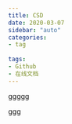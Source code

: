 ```yaml
---
title: CSD
date: 2020-03-07
sidebar: "auto"
categories:
- tag
  
tags:
- Github
- 在线文档
---
```


ggggg

<!-- more -->

ggg